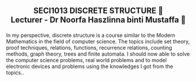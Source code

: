 <h2><p align = "center" >SECI1013 DISCRETE STRUCTURE 📐<br/>
Lecturer - Dr Noorfa Haszlinna binti Mustaffa 💁<p/></h2>

In my perspective, discrete structure is a course similar to the Modern Mathematics in the field of computer science. 
The topics include set theory, proof techniques, relations, functions, recurrence relations, counting methods, graph theory, trees and finite automata. 
I should now able to solve the computer science problems, real world problems and to model electronic devices and problems using the knowledges I got from the topics..



